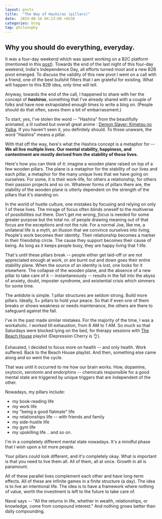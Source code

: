 ```yaml
---
layout: posts
title:  "The Way of Hashiras (pillars)"
date:  2023-08-16 04:23:08 +0530
categories: blog
tag: philosophy
---
```

Why you should do everything, everyday.
---

It was a four-day weekend which was spent working on a B2C platform (mentioned in this [post](https://iamhasime.com/blog/2023/07/01/thecareermint-com.html)). Towards the end of the last night of this four-day weekend, India's Independence Day, all efforts turned moot and a new B2B pivot emerged. To discuss the validity of this new pivot I went on a call with a  friend, one of the best bullshit filters that I am grateful for existing. What will happen to this B2B idea, only time will tell.

Anyway, towards the end of the call, I happened to share with her the concept of **_hashiras_**, something that I've already shared with a couple of folks and have now extrapolated enough times to write a blog on. (People should do that often, saves them a bit of embarrassment.)

To start, yes, I've stolen the word -- "Hashira" from the beautifully animated, a lil rushed but overall great anime : [Demon Slayer: Kimetsu no Yaiba](https://en.wikipedia.org/wiki/Demon_Slayer:_Kimetsu_no_Yaiba). If you haven't seen it, you definitely should. To those unaware, the word "Hashira" means a pillar.

With that off the way, here's what the Hashira concept is a metaphor for -- **We all live multiple lives. Our mental stability, happiness, and contentment are mostly derived from the stability of these lives.** 

Here's how you can think of it: imagine a wooden plane raised on top of a few wooden pillars. The plane is a metaphor for the stability of our lives and each pillar, a metaphor for the many unique lives that we have going on ourselves. For some, it is their work-life, for others a relationship, for others their passion projects and so on. Whatever forms of pillars there are, the stability of the wooden plane is utterly dependent on the strength of the pillars that it's standing on.

In the world of hustle culture, one mistakes by focusing and relying on only 1 of these lives. The mirage of focus often blinds oneself to the multiverse of possibilities out there. Don't get me wrong, *focus* is needed for some greater purpose but the total no. of people drawing meaning out of that focus are the exceptions and not the rule. For a normal Joe, like me, a unilateral life is a myth, an illusion that we convince ourselves into living. People's work becomes their identity. Their relationship becomes a marker in their friendship circle. The cause they support becomes their cause of being. As long as it keeps people busy, they are happy living that 1 life.

That's until these pillars break -- people either get laid-off or are not appreciated enough at work, or are burnt out and down goes their entire stability plane. When the source of an identity is lost, one looks for it elsewhere. The collapse of the wooden plane, and the absence of a new pillar to take care of it -- instantaneously -- results in the fall into the abyss of anxiety, doubt, imposter syndrome, and existential crisis which simmers for some time.

The antidote is simple. 1 pillar structures are seldom strong. Build more pillars. Ideally, 5+ pillars to hold your peace. So that if even one of them breaks or shows weakness or needs maintenance, the others are there to safeguard against the fall. 

I've in the past made similar mistakes. For the majority of the time, I was a workaholic. I worked till exhaustion, from 8 AM to 1 AM. So much so that Saturdays were blocked lying on the bed, for therapy sessions with [The Beach House](https://open.spotify.com/artist/56ZTgzPBDge0OvCGgMO3OY) playlist (Depression Cherry is :ok_hand:).

Exhausted, I decided to focus more on health -- and only health. Work suffered. Back to the Beach House playlist. And then, something else came along and so went the cycle. 

That was until it occurred to me how our brain works. How, dopamine, oxytocin, serotonin and endorphins -- chemicals responsible for a good mental state are triggered by unique triggers that are independent of the other. 

Nowadays, my pillars include:
- my book-reading life 
- my work life 
- my "being a good flatmate" life
- my relationships life -- with friends and family
- my side-hustle life
- my gym life
- my upskilling life .. and so on.

I'm in a completely different mental state nowadays. It's a mindful phase that I wish upon a lot more people. 

Your pillars could look different, and it's completely okay. What is important is that you need to live them all. All of them, all at once. Growth in all is paramount. 

All of these parallel lives complement each other and have long-term effects. All of these are infinite games in a finite structure (a day). The idea is to live an intentional life. The idea is to have a framework where nothing of value, worth the investment is left to the future to take care of. 

Naval says -- "All the returns in life, whether in wealth, relationships, or knowledge, come from compound interest." And nothing grows better than daily compounding.





